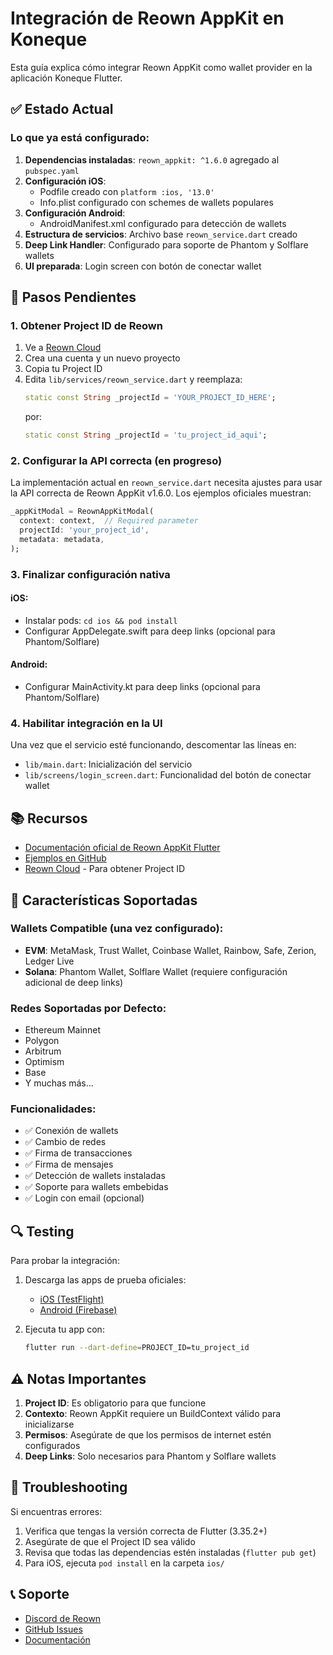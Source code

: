 # Integración de Reown AppKit en Koneque

Esta guía explica cómo integrar Reown AppKit como wallet provider en la aplicación Koneque Flutter.

## ✅ Estado Actual

### Lo que ya está configurado:

1. **Dependencias instaladas**: `reown_appkit: ^1.6.0` agregado al `pubspec.yaml`
2. **Configuración iOS**: 
   - Podfile creado con `platform :ios, '13.0'`
   - Info.plist configurado con schemes de wallets populares
3. **Configuración Android**: 
   - AndroidManifest.xml configurado para detección de wallets
4. **Estructura de servicios**: Archivo base `reown_service.dart` creado
5. **Deep Link Handler**: Configurado para soporte de Phantom y Solflare wallets
6. **UI preparada**: Login screen con botón de conectar wallet

## 🔧 Pasos Pendientes

### 1. Obtener Project ID de Reown

1. Ve a [Reown Cloud](https://cloud.reown.com/)
2. Crea una cuenta y un nuevo proyecto
3. Copia tu Project ID
4. Edita `lib/services/reown_service.dart` y reemplaza:
   ```dart
   static const String _projectId = 'YOUR_PROJECT_ID_HERE';
   ```
   por:
   ```dart
   static const String _projectId = 'tu_project_id_aqui';
   ```

### 2. Configurar la API correcta (en progreso)

La implementación actual en `reown_service.dart` necesita ajustes para usar la API correcta de Reown AppKit v1.6.0. Los ejemplos oficiales muestran:

```dart
_appKitModal = ReownAppKitModal(
  context: context,  // Required parameter
  projectId: 'your_project_id',
  metadata: metadata,
);
```

### 3. Finalizar configuración nativa

#### iOS:
- Instalar pods: `cd ios && pod install`
- Configurar AppDelegate.swift para deep links (opcional para Phantom/Solflare)

#### Android:
- Configurar MainActivity.kt para deep links (opcional para Phantom/Solflare)

### 4. Habilitar integración en la UI

Una vez que el servicio esté funcionando, descomentar las líneas en:
- `lib/main.dart`: Inicialización del servicio
- `lib/screens/login_screen.dart`: Funcionalidad del botón de conectar wallet

## 📚 Recursos

- [Documentación oficial de Reown AppKit Flutter](https://docs.reown.com/appkit/flutter/core/installation)
- [Ejemplos en GitHub](https://github.com/reown-com/reown_flutter/tree/master/packages/reown_appkit/example)
- [Reown Cloud](https://cloud.reown.com/) - Para obtener Project ID

## 🎯 Características Soportadas

### Wallets Compatible (una vez configurado):
- **EVM**: MetaMask, Trust Wallet, Coinbase Wallet, Rainbow, Safe, Zerion, Ledger Live
- **Solana**: Phantom Wallet, Solflare Wallet (requiere configuración adicional de deep links)

### Redes Soportadas por Defecto:
- Ethereum Mainnet
- Polygon 
- Arbitrum
- Optimism
- Base
- Y muchas más...

### Funcionalidades:
- ✅ Conexión de wallets
- ✅ Cambio de redes
- ✅ Firma de transacciones
- ✅ Firma de mensajes
- ✅ Detección de wallets instaladas
- ✅ Soporte para wallets embebidas
- ✅ Login con email (opcional)

## 🔍 Testing

Para probar la integración:

1. Descarga las apps de prueba oficiales:
   - [iOS (TestFlight)](https://testflight.apple.com/join/6aRJSllc)
   - [Android (Firebase)](https://appdistribution.firebase.dev/i/52c9b87bbf5fbe01)

2. Ejecuta tu app con:
   ```bash
   flutter run --dart-define=PROJECT_ID=tu_project_id
   ```

## ⚠️ Notas Importantes

1. **Project ID**: Es obligatorio para que funcione
2. **Contexto**: Reown AppKit requiere un BuildContext válido para inicializarse
3. **Permisos**: Asegúrate de que los permisos de internet estén configurados
4. **Deep Links**: Solo necesarios para Phantom y Solflare wallets

## 🐛 Troubleshooting

Si encuentras errores:

1. Verifica que tengas la versión correcta de Flutter (3.35.2+)
2. Asegúrate de que el Project ID sea válido
3. Revisa que todas las dependencias estén instaladas (`flutter pub get`)
4. Para iOS, ejecuta `pod install` en la carpeta `ios/`

## 📞 Soporte

- [Discord de Reown](https://discord.gg/reown)
- [GitHub Issues](https://github.com/reown-com/reown_flutter/issues)
- [Documentación](https://docs.reown.com/)

